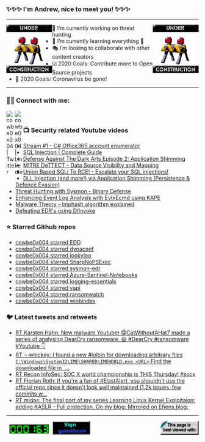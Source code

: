 ### ✨✨✨ I'm Andrew, nice to meet you! ✨✨✨

---
<img align="left" width="120px" src="https://raw.githubusercontent.com/cowbe0x004/cowbe0x004/master/images/image004.gif" />
<img align="right" width="120px" src="https://raw.githubusercontent.com/cowbe0x004/cowbe0x004/master/images/image004.gif" />

- 📖 I’m currently working on threat hunting
- 📘 I’m currently learning everything 🤣
- 🎭 I’m looking to collaborate with other content creators
- ☑️ 2020 Goals: Contribute more to Open Source projects
- 🦠 2020 Goals: Coronavirus be gone!

---

### 🤝🏽 Connect with me:
[<img align="left" alt="cowbe0x004 | Twitter" width="22px" src="https://cdn.jsdelivr.net/npm/simple-icons@v3/icons/twitter.svg" />][twitter]
[<img align="left" alt="cowbe0x004 | LinkedIn" width="22px" src="https://cdn.jsdelivr.net/npm/simple-icons@v3/icons/linkedin.svg" />][linkedin]

<!--
[<img align="left" alt="cowbe0x004.com" width="22px" src="https://raw.githubusercontent.com/iconic/open-iconic/master/svg/globe.svg" />][website]
[<img align="left" alt="cowbe0x004 | YouTube" width="22px" src="https://cdn.jsdelivr.net/npm/simple-icons@v3/icons/youtube.svg" />][youtube]
[<img align="left" alt="cowbe0x004 | Instagram" width="22px" src="https://cdn.jsdelivr.net/npm/simple-icons@v3/icons/instagram.svg" />][instagram]
-->

<br />

### 📺 Security related Youtube videos
<!-- YOUTUBE:START -->
- [Stream #1 - C# Office365 account enumerator](https://www.youtube.com/watch?v=0OJcfN3r6Ys)
- [SQL Injection | Complete Guide](https://www.youtube.com/watch?v=1nJgupaUPEQ)
- [Defense Against The Dark Arts Episode 2: Application Shimming](https://www.youtube.com/watch?v=FPJHko9H6TE)
- [MITRE DeTTECT - Data Source Visibility and Mapping](https://www.youtube.com/watch?v=EXnutTLKS5o)
- [Union Based SQLi To RCE! - Escalate your SQL injections!](https://www.youtube.com/watch?v=yHpPVEVd2Cw)
- [DLL Injection (and more!) via Application Shimming (Persistence & Defence Evasion)](https://www.youtube.com/watch?v=RQuwJUIiSEA)
- [Threat Hunting with Sysmon - Binary Defense](https://www.youtube.com/watch?v=pnnnCgTyZo8)
- [Enhancing Event Log Analysis with EvtxEcmd using KAPE](https://www.youtube.com/watch?v=BIkyWexMF0I)
- [Malware Theory - Imphash algorithm explained](https://www.youtube.com/watch?v=fWV8Dh_RBZU)
- [Defeating EDR's using D/Invoke](https://www.youtube.com/watch?v=d_Z_WV9fp9Q)
<!-- YOUTUBE:END -->

### ⭐ Starred Github repos
<!-- GITHUB_STAR:START -->
- [cowbe0x004 starred EDD](https://github.com/FortyNorthSecurity/EDD)
- [cowbe0x004 starred dynaconf](https://github.com/rochacbruno/dynaconf)
- [cowbe0x004 starred lookyloo](https://github.com/Lookyloo/lookyloo)
- [cowbe0x004 starred SharpNoPSExec](https://github.com/juliourena/SharpNoPSExec)
- [cowbe0x004 starred sysmon-edr](https://github.com/ion-storm/sysmon-edr)
- [cowbe0x004 starred Azure-Sentinel-Notebooks](https://github.com/Azure/Azure-Sentinel-Notebooks)
- [cowbe0x004 starred logging-essentials](https://github.com/JSCU-NL/logging-essentials)
- [cowbe0x004 starred vapi](https://github.com/roottusk/vapi)
- [cowbe0x004 starred ransomwatch](https://github.com/captainGeech42/ransomwatch)
- [cowbe0x004 starred winbindex](https://github.com/m417z/winbindex)
<!-- GITHUB_STAR:END -->

### 🐦 Latest tweets and retweets
<!-- TWEETS:START -->
- [RT Karsten Hahn: New malware Youtuber @CatWithoutAHat7 made a series of analysing DearCry ransomware. 😃 #DearCry #ransomware #Youtube 👇](https://twitter.com/struppigel/status/1371515185609969667)
- [RT ¬ whickey: I found a new #lolbin for downloading arbitrary files `C:\Windows\System32\IME\SHARED\IMEWDBLD.exe <URL>` Find the downloaded file in `...](https://twitter.com/notwhickey/status/1367493406835040265)
- [RT Recon InfoSec: SOC X world championship is THIS Thursday! #socx](https://twitter.com/Recon_InfoSec/status/1366419712884809734)
- [RT Florian Roth: If you're a fan of #ElastAlert, you shouldn't use the official repo since it doesn't look well maintained (1.2k issues, few commits w...](https://twitter.com/cyb3rops/status/1363797740950614017)
- [RT midas: The final part of my series Learning Linux Kernel Exploitaion: adding KASLR - Full protection. On my blog:  Mirrored on Efiens blog:](https://twitter.com/_lkmidas/status/1357656147138801665)
<!-- TWEETS:END -->

---

[<img align="left" width="120px" src="https://raw.githubusercontent.com/cowbe0x004/cowbe0x004/master/images/visitors.gif" />][visitor]
[<img align="left" alt="Sign My Guestbook" width="100px" src="https://raw.githubusercontent.com/cowbe0x004/cowbe0x004/master/images/sign_guest_book.gif" />][guestbook]
[<img align="right" width="100px" src="https://raw.githubusercontent.com/cowbe0x004/cowbe0x004/master/images/netscape.gif" />][netscape]


[website]: https://cowbe0x004.com
[twitter]: https://twitter.com/cowbe0x004
[youtube]: https://youtube.com/
[instagram]: https://instagram.com/
[linkedin]: https://www.linkedin.com/in/anhuang/
[guestbook]: https://github.com/cowbe0x004/cowbe0x004/issues
[netscape]: https://github.com/cowbe0x004/cowbe0x004
[visitor]: https://github.com/cowbe0x004/cowbe0x004
